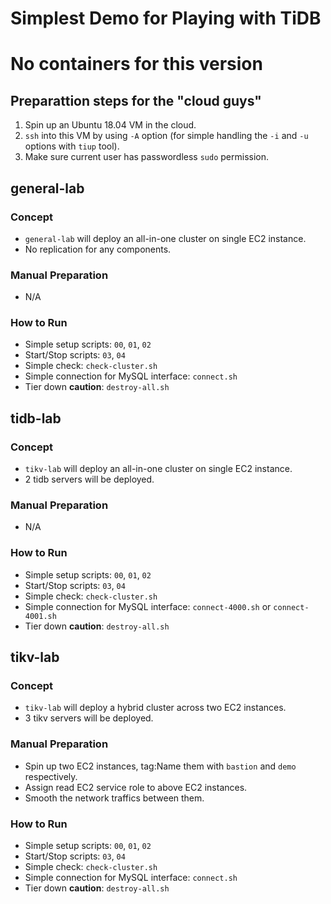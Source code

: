 # Simplest Demo for Playing with TiDB
# No containers for this version

## Preparattion steps for the "cloud guys"
1. Spin up an Ubuntu 18.04 VM in the cloud.
2. `ssh` into this VM by using `-A` option (for simple handling the `-i` and `-u` options with `tiup` tool).
3. Make sure current user has passwordless `sudo` permission.

## general-lab
### Concept
+ `general-lab` will deploy an all-in-one cluster on single EC2 instance.
+ No replication for any components.
### Manual Preparation
+ N/A
### How to Run
+ Simple setup scripts: `00`, `01`, `02`
+ Start/Stop scripts: `03`, `04`
+ Simple check: `check-cluster.sh`
+ Simple connection for MySQL interface: `connect.sh`
+ Tier down **caution**: `destroy-all.sh`

## tidb-lab
### Concept
+ `tikv-lab` will deploy an all-in-one cluster on single EC2 instance.
+ 2 tidb servers will be deployed.
### Manual Preparation
+ N/A
### How to Run
+ Simple setup scripts: `00`, `01`, `02`
+ Start/Stop scripts: `03`, `04`
+ Simple check: `check-cluster.sh`
+ Simple connection for MySQL interface: `connect-4000.sh` or `connect-4001.sh`
+ Tier down **caution**: `destroy-all.sh`

## tikv-lab
### Concept
+ `tikv-lab` will deploy a hybrid cluster across two EC2 instances.
+ 3 tikv servers will be deployed.
### Manual Preparation
+ Spin up two EC2 instances, tag:Name them with `bastion` and `demo` respectively.
+ Assign read EC2 service role to above EC2 instances.
+ Smooth the network traffics between them.
### How to Run
+ Simple setup scripts: `00`, `01`, `02`
+ Start/Stop scripts: `03`, `04`
+ Simple check: `check-cluster.sh`
+ Simple connection for MySQL interface: `connect.sh`
+ Tier down **caution**: `destroy-all.sh`
